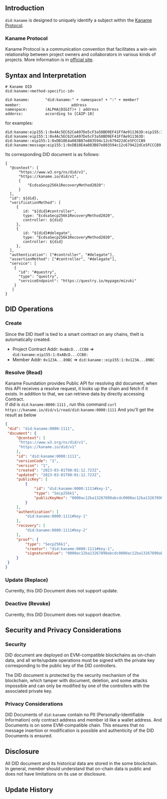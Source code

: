 
## Introduction
`did:kaname` is designed to uniquely identify a subject within the [Kaname Protocol](https://kaname.io).

### Kaname Protocol
Kaname Protocol is a communication convention that facilitates a win-win relationship between project owners and collaborators in various kinds of projects.  More information is in [official site](https://kaname.io).

## Syntax and Interpretation

```
# Kaname DID
did:kaname:<method-specific-id>
```

```
did-kaname:       "did:kaname:" + namespace? + ":" + member? 
member:    　　　　　　　　　　  address
namespace:        (ALPHA|DIGIT)+ | address
adderss:          according to [CAIP-10]
```    

for examples:
```did
did:kaname:eip155:1:0x4Ac5EC62CeA97De5cF3a58BD9EF41FfAe911363D:eip155:1:0xDB10E4a083B87e803594c12c679422dCe5FCCCB9
did:kaname:eip155:1:0x4Ac5EC62CeA97De5cF3a58BD9EF41FfAe911363D:
did:kaname::eip155:1:0xDB10E4a083B87e803594c12c679422dCe5FCCCB9
did:kaname:message:eip155:1:0xDB10E4a083B87e803594c12c679422dCe5FCCCB9
```

Its corresponding DID document is as follows:
```
{
  "@context": [
      "https://www.w3.org/ns/did/v1",
      "https://kaname.io/did/v1",
      {
          "EcdsaSecp256k1RecoveryMethod2020": 
      }
  ],
  "id": ${did},
  "verificationMethod": [
     {
        id: "${did}#controller",
        type: "EcdsaSecp256k1RecoveryMethod2020", 
        controller: ${did}
     },
     {
        id: "${did}#delegate",
        type: "EcdsaSecp256k1RecoveryMethod2020", 
        controller: ${did}
     },
  ],
  "authentication": ["#controller", "#delegate"],
  "assertionMethod": ["#controller", "#delegate"], 
  "service": [
    {
      "id": "#questry",
      "type": "questry",
      "serviceEndpoint": "https://questry.io/mypage/mizuki"
    }
   ]
}
```

## DID Operations

### Create
Since the DID itself is tied to a smart contract on any chains, theIt is automatically created.
- Project Contract Addr: `0xABcD...CCB8` => `did:kaname:eip155:1:0xABcD...CCB8:`
- Member Addr: `0x123A...89BC` => `did:kaname::eip155:1:0x123A...89BC`

### Resolve (Read)

Kaname Foundation provides Public API for resolving did document,
when this API receives a resolve request, it looks up the chain and fetch if it exists.
In addition to that, we can retrieve data  by directly accessing Contract.  
if did is `did:kaname:0000:1111` , run this command
`curl https://kaname.io/did/v1/read/did:kaname:0000:1111` And you'll get the result as below
```json
{
 "did": "did:kaname:0000:1111",
 "document": {
     "@context": [
      "https://www.w3.org/ns/did/v1",
      "https://kaname.io/did/v1"
     ],
     "id": "did:kaname:0000:1111",
     "versionCode": "1",
     "version": "1",
     "created": "2023-03-01T00:01:12.723Z",
     "updated": "2023-03-01T00:01:12.723Z",
     "publicKey": [
         {
             "id": "did:kaname:0000:1111#key-1",
             "type": "Secp256k1",
             "publicKeyHex": "0000ac12ba13267890abcdc0000ac12ba13267890abcdc0000ac12ba13267890abcdc0000ac12ba13267890abcdc0000ac12ba13267890abcdc"
         }
     ],
     "authentication": [
         "did:kaname:0000:1111#key-1"
     ],
     "recovery": [
         "did:kaname:0000:1111#key-2"
     ],
     "proof": {
         "type": "Secp256k1",
         "creator": "did:kaname:0000:1111#key-1",
         "signatureValue": "0000ac12ba13267890abcdc0000ac12ba13267890abcdc0000ac12ba13267890abcdc0000ac12ba13267890abcdc0000ac12ba13267890abcdc"
     }
 }
}
```

### Update (Replace)
Currently, this DID Document does not support update.

### Deactive (Revoke)
Currently, this DID Document does not support deactive.
    
## Security and Privacy Considerations

### Security
DID document are deployed on EVM-compatible blockchains as on-chain data, and all write/update operations must be signed with the private key corresponding to the public key of the DID controllers.

The DID document is protected by the security mechanism of the blockchain, which tamper with document, deletion, and some attacks impossible and can only be modified by one of the controllers with the associated private key. 


### Privacy Considerations
DID Documents of `did:kaname` contain no PII (Personally-Identifiable Information) only contract address and member id like a wallet address. 
And Documents is on some EVM-compatible chain. This ensures that no message insertion or modification is possible and authenticity of the DID Documents is ensured.

## Disclosure
All DID document and its historical data are stored in the some blockchain. In general, member should understand that on-chain data is public and does not have limitations on its use or disclosure.

## Update History
